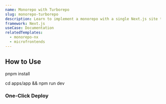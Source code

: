 ```yaml
---
name: Monorepo with Turborepo
slug: monorepo-turborepo
description: Learn to implement a monorepo with a single Next.js site that has installed two local packages.
framework: Next.js
useCase: Documentation
relatedTemplates:
  - monorepo-nx
  - microfrontends
---
```




## How to Use

pnpm install

cd apps/app && npm run dev 

### One-Click Deploy
